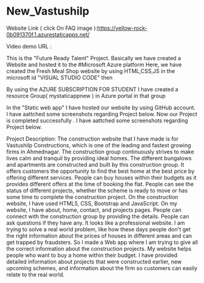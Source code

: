 # New_Vastushilp
Website Link ( click On FAQ image ):https://yellow-rock-0b091370f.1.azurestaticapps.net/

Video demo URL :

This is the "Future Ready Talent" Project. Basically we have created a Website and hosted it to the #Microsoft Azure platform Here, we have created the Fresh Meal Shop website by using HTML,CSS,JS in the microsoft id "VISUAL STUDIO CODE" then

By using the AZURE SUBSCRIPTION FOR STUDENT I have created a resource Group( mystaticappnew ) in Azure portal in that group

In the "Static web app" I have hosted our website by using GitHub account.
 I have aattched some screenshots regarding Project below.
Now our Project is completed successfully . I have aattched some screenshots regarding Project below.


Project Description: The construction website that I have made is for Vastushilp Constructions, which is one of the leading and fastest growing firms in Ahmednagar. The construction group continuously strives to make lives calm and tranquil by providing ideal homes. The different bungalows and apartments are constructed and built by this construction group. It offers customers the opportunity to find the best home at the best price by offering different services. People can buy houses within their budgets as it provides different offers at the time of booking the flat. People can see the status of different projects, whether the scheme is ready to move or has some time to complete the construction project. On the construction website, I have used HTML5, CSS, Bootstrap and JavaScript. On my website, I have about, home, contact, and projects pages. People can connect with the construction group by providing the details. People can ask questions if they have any. It looks like a professional website. I am trying to solve a real world problem, like how these days people don't get the right information about the prices of houses in different areas and can get trapped by fraudsters. So I made a Web app where I am trying to give all the correct information about the construction projects. My website helps people who want to buy a home within their budget. I have provided detailed information about projects that were constructed earlier, new upcoming schemes, and information about the firm so customers can easily relate to the real world.
